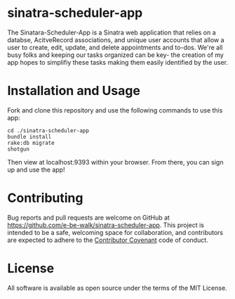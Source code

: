 # sinatra-scheduler-app
The Sinatara-Scheduler-App is a Sinatra web application that relies on a databse, AcitveRecord associations, and unique user accounts that allow a user to create, edit, update, and delete appointments and to-dos. We're all busy folks and keeping our tasks organized can be key- the creation of my app hopes to simplifiy these tasks making them easily identified by the user.

# Installation and Usage
Fork and clone this repository and use the following commands to use this app:
``` git clone git@github.com:e-be-walk/sinatra-scheduler-app.git
cd ./sinatra-scheduler-app
bundle install
rake:db migrate
shotgun
```
Then view at localhost:9393 within your browser. From there, you can sign up and use the app!

# Contributing
Bug reports and pull requests are welcome on GitHub at https://github.com/e-be-walk/sinatra-scheduler-app. This project is intended to be a safe, welcoming space for collaboration, and contributors are expected to adhere to the [Contributor Covenant](https://www.contributor-covenant.org/) code of conduct.

# License
All software is available as open source under the terms of the MIT License.
